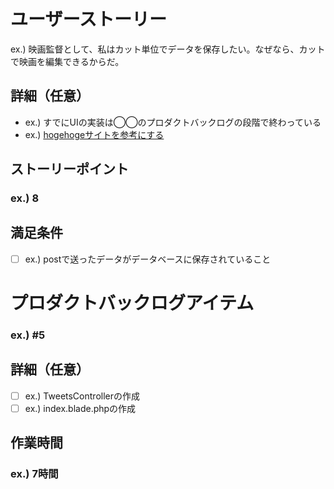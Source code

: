 <!-- Template for Product backlog item -->

# ユーザーストーリー
<!-- ＜役割＞として、私は＜目的したい＞なぜなら＜利益＞だからだ。-->
ex.) 映画監督として、私はカット単位でデータを保存したい。なぜなら、カットで映画を編集できるからだ。

## 詳細（任意）
<!-- プロダクトバックログのグルーミング時に話した内容について記載する -->
- ex.) すでにUIの実装は◯◯のプロダクトバックログの段階で終わっている
- ex.) [hogehogeサイトを参考にする](#)

## ストーリーポイント
<!-- プランニングポーカーで決めた値を記載する -->
### ex.) 8

## 満足条件
<!-- このプロダクトバックログアイテムが満たされる条件について記載する -->
- [ ] ex.) postで送ったデータがデータベースに保存されていること


<!-- Template for Sprint backlog item -->

# プロダクトバックログアイテム
<!-- スプリントバックログアイテムに紐づくプロダクトバックログアイテムの番号 -->
### ex.) #5

## 詳細（任意）
<!-- このスプリントバックログを達成するためのタスクを実装担当者が記入する -->
- [ ] ex.) TweetsControllerの作成
- [ ] ex.) index.blade.phpの作成

## 作業時間
### ex.) 7時間
